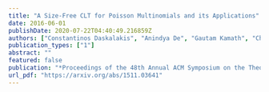 ```yaml
---
title: "A Size-Free CLT for Poisson Multinomials and its Applications"
date: 2016-06-01
publishDate: 2020-07-22T04:40:49.216859Z
authors: ["Constantinos Daskalakis", "Anindya De", "Gautam Kamath", "Christos Tzamos"]
publication_types: ["1"]
abstract: ""
featured: false
publication: "*Proceedings of the 48th Annual ACM Symposium on the Theory of Computing* (STOC 2016)"
url_pdf: "https://arxiv.org/abs/1511.03641"
---
```


